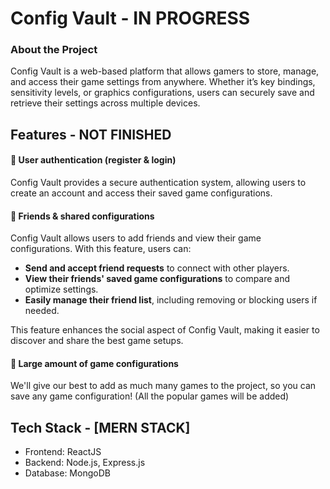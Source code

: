 # Config Vault - IN PROGRESS
### About the Project
<p>Config Vault is a web-based platform that allows gamers to store, manage, and access their game settings from anywhere. Whether it’s key bindings, sensitivity levels, or graphics configurations, users can securely save and retrieve their settings across multiple devices.</p>

## Features - NOT FINISHED
<h4>📀 User authentication (register & login)</h4>
<p>Config Vault provides a secure authentication system, allowing users to create an account and access their saved game configurations.</p>
<h4>📀 Friends & shared configurations</h4>
<p>Config Vault allows users to add friends and view their game configurations. With this feature, users can:</p>
<ul>
  <li><b>Send and accept friend requests</b> to connect with other players.</li>
  <li><b>View their friends' saved game configurations</b> to compare and optimize settings.</li>
  <li><b>Easily manage their friend list</b>, including removing or blocking users if needed.</li>
</ul>
<p>This feature enhances the social aspect of Config Vault, making it easier to discover and share the best game setups.</p>
<h4>📀 Large amount of game configurations</h4>
<p>We'll give our best to add as much many games to the project, so you can save any game configuration! (All the popular games will be added)</p>

## Tech Stack - [MERN STACK]
<ul>
  <li>Frontend: ReactJS</li>
  <li>Backend: Node.js, Express.js</li>
  <li>Database: MongoDB</li>
</ul>
